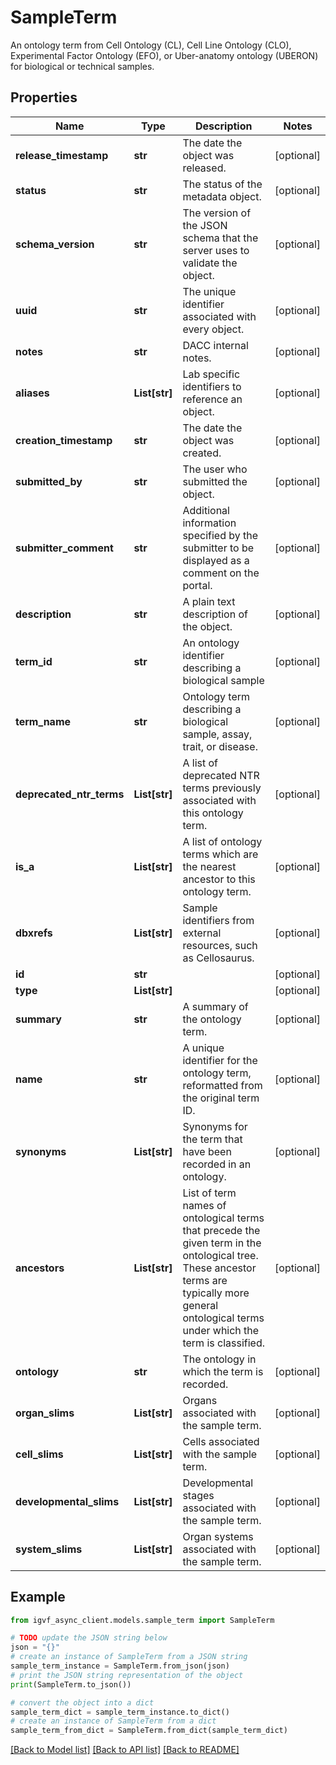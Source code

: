 # SampleTerm

An ontology term from Cell Ontology (CL), Cell Line Ontology (CLO), Experimental Factor Ontology (EFO), or Uber-anatomy ontology (UBERON) for biological or technical samples.

## Properties

Name | Type | Description | Notes
------------ | ------------- | ------------- | -------------
**release_timestamp** | **str** | The date the object was released. | [optional] 
**status** | **str** | The status of the metadata object. | [optional] 
**schema_version** | **str** | The version of the JSON schema that the server uses to validate the object. | [optional] 
**uuid** | **str** | The unique identifier associated with every object. | [optional] 
**notes** | **str** | DACC internal notes. | [optional] 
**aliases** | **List[str]** | Lab specific identifiers to reference an object. | [optional] 
**creation_timestamp** | **str** | The date the object was created. | [optional] 
**submitted_by** | **str** | The user who submitted the object. | [optional] 
**submitter_comment** | **str** | Additional information specified by the submitter to be displayed as a comment on the portal. | [optional] 
**description** | **str** | A plain text description of the object. | [optional] 
**term_id** | **str** | An ontology identifier describing a biological sample | [optional] 
**term_name** | **str** | Ontology term describing a biological sample, assay, trait, or disease. | [optional] 
**deprecated_ntr_terms** | **List[str]** | A list of deprecated NTR terms previously associated with this ontology term. | [optional] 
**is_a** | **List[str]** | A list of ontology terms which are the nearest ancestor to this ontology term. | [optional] 
**dbxrefs** | **List[str]** | Sample identifiers from external resources, such as Cellosaurus. | [optional] 
**id** | **str** |  | [optional] 
**type** | **List[str]** |  | [optional] 
**summary** | **str** | A summary of the ontology term. | [optional] 
**name** | **str** | A unique identifier for the ontology term, reformatted from the original term ID. | [optional] 
**synonyms** | **List[str]** | Synonyms for the term that have been recorded in an ontology. | [optional] 
**ancestors** | **List[str]** | List of term names of ontological terms that precede the given term in the ontological tree. These ancestor terms are typically more general ontological terms under which the term is classified. | [optional] 
**ontology** | **str** | The ontology in which the term is recorded. | [optional] 
**organ_slims** | **List[str]** | Organs associated with the sample term. | [optional] 
**cell_slims** | **List[str]** | Cells associated with the sample term. | [optional] 
**developmental_slims** | **List[str]** | Developmental stages associated with the sample term. | [optional] 
**system_slims** | **List[str]** | Organ systems associated with the sample term. | [optional] 

## Example

```python
from igvf_async_client.models.sample_term import SampleTerm

# TODO update the JSON string below
json = "{}"
# create an instance of SampleTerm from a JSON string
sample_term_instance = SampleTerm.from_json(json)
# print the JSON string representation of the object
print(SampleTerm.to_json())

# convert the object into a dict
sample_term_dict = sample_term_instance.to_dict()
# create an instance of SampleTerm from a dict
sample_term_from_dict = SampleTerm.from_dict(sample_term_dict)
```
[[Back to Model list]](../README.md#documentation-for-models) [[Back to API list]](../README.md#documentation-for-api-endpoints) [[Back to README]](../README.md)


